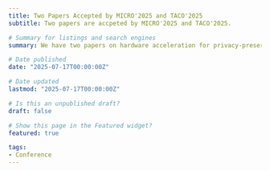 ```yaml
---
title: Two Papers Accepted by MICRO'2025 and TACO'2025
subtitle: Two papers are accpeted by MICRO'2025 and TACO'2025.

# Summary for listings and search engines
summary: We have two papers on hardware acceleration for privacy-preserving AI accepted, including "Ironman&#58; Accelerating Oblivious Transfer Extension for Privacy-Preserving AI with Near-Memory Processing" accepted by MICRO'2025 and "Matrix&#58; Multi-Cipher Structures Dataflow for Parallel and Pipelined TFHE Accelerator" (led by Prof. Ling Liang) accepted by TACO'2025.

# Date published
date: "2025-07-17T00:00:00Z"

# Date updated
lastmod: "2025-07-17T00:00:00Z"

# Is this an unpublished draft?
draft: false

# Show this page in the Featured widget?
featured: true

tags:
- Conference
---
```


